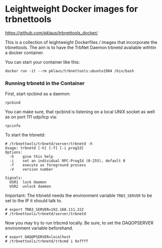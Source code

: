 # Leightweight Docker images for trbnettools

<https://github.com/pklaus/trbnettools_docker/>

This is a collection of leightweight Dockerfiles / images that incorporate the trbnettools.
The aim is to have the TrbNet Daemon trbnetd available withtin a docker container.

You can start your container like this:

```
docker run -it --rm pklaus/trbnettools:ubuntu1904 /bin/bash
```

### Running trbnetd in the Container

First, start rpcbind as a daemon:

```
rpcbind
```

You can make sure, that rpcbind is listening on a local UNIX socket as well as on port 111 udp/tcp via:

```
rpcinfo
```


To start the trbnetd:

```
# /trbnettools/trbnetd/server/trbnetd -h
Usage: trbnetd [-h] [-f] [-i progId]
Options:
  -h    give this help
  -i    set an individual RPC-ProgId (0-255), default 0
  -f    execute as foreground process
  -V    version number

Signals:
  USR1  lock daemon
  USR2  unlock daemon
```

Important: The trbnetd needs the environment variable
`TRB3_SERVER` to be set to the IP it should talk to.

```
# export TRB3_SERVER=192.168.111.222
# /trbnettools/trbnetd/server/trbnetd 
```

Now you may try to run trbcmd locally.
Be sure, to set the DAQOPSERVER environment variable beforehand.

```
# export DAQOPSERVER=localhost
# /trbnettools/trbnetd/trbcmd i 0xffff
```
